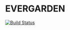 # EVERGARDEN
[![Build Status](https://travis-ci.com/GostShell/Evergarden.svg?branch=master)](https://travis-ci.com/GostShell/Evergarden)
